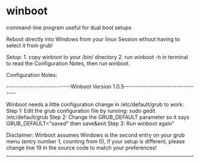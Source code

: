 # winboot
command-line program useful for dual boot setups

Reboot directly into Windows from your linux Session wthout having to select it from grub!

Setup:
          1. copy winboot to your /bin/ directory 
          2. run winboot -h in terminal to read the Configuration Notes, then run winboot.

Configuration Notes:

---------------------------Winboot Version 1.0.5---------------------------------

Winboot needs a little configuration change in /etc/default/grub to work:
          Step 1: Edit the grub configuration file by running: sudo gedit /etc/default/grub
          Step 2: Change the GRUB_DEFAULT parameter so it says GRUB_DEFAULT=\"saved\" then save&exit
          Step 3: Run winboot again"

Disclaimer: Winboot assumes Windows is the second entry on your grub menu (entry number 1, counting from 0), 
          if your setup is different, please change line 19 in the source code to match your preferences! 

-----------------------------------------------------------------------------------
